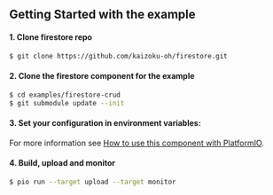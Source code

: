 ## Getting Started with the example

#### 1. Clone firestore repo
``` bash
$ git clone https://github.com/kaizoku-oh/firestore.git
```

#### 2. Clone the firestore component for the example
``` bash
$ cd examples/firestore-crud
$ git submodule update --init
```

#### 3. Set your configuration in environment variables:

For more information see [How to use this component with PlatformIO](https://github.com/kaizoku-oh/firestore#how-to-use-this-component-with-platformio).

#### 4. Build, upload and monitor
``` bash
$ pio run --target upload --target monitor
```
